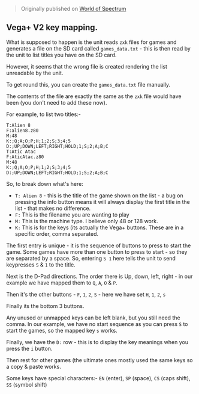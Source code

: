 > Originally published on [World of Spectrum](http://live.worldofspectrum.org/vega_plus_keymapping.txt)

## Vega+ V2 key mapping.

What is supposed to happen is the unit reads `zxk` files for games and generates a file on the SD card called `games_data.txt` - this is then read by the unit to list titles you have on the SD card.

However, it seems that the wrong file is created rendering the list unreadable by the unit.

To get round this, you can create the `games_data.txt` file manually.

The contents of the file are exactly the same as the `zxk` file would have been (you don't need to add these now).

For example, to list two titles:-

```
T:Alien 8
F:alien8.z80
M:48
K:;Q;A;O;P;H;1;2;S;3;4;5
D:;UP;DOWN;LEFT;RIGHT;HOLD;1;S;2;A;B;C
T:Atic Atac
F:AticAtac.z80
M:48
K:;Q;A;O;P;H;1;2;S;3;4;5
D:;UP;DOWN;LEFT;RIGHT;HOLD;1;S;2;A;B;C
```

So, to break down what's here:

* `T: Alien 8` - this is the title of the game shown on the list - a bug on pressing the info button means it will always display the first title in the list - that makes no difference.
* `F:` This is the filename you are wanting to play
* `M:` This is the machine type. I believe only 48 or 128 work.
* `K:` This is for the keys (its actually the Vega+ buttons. These are in a specific order, comma separated.

The first entry is unique - it is the sequence of buttons to press to start the game. Some games have more than one button to press to start - so they are separated by a space. So, entering `S 1` here tells the unit to send keypresses `S` & `1` to the title.

Next is the D-Pad directions. The order there is Up, down, left, right - in our example we have mapped them to `Q`, `A`, `O` & `P`.  

Then it's the other buttons - `F`, `1`, `2`, `S` - here we have set `H`, `1`, `2`, `s`

Finally its the bottom 3 buttons.

Any unused or unmapped keys can be left blank, but you still need the comma. In our example, we have no start sequence as you can press `S` to start the games, so the mapped key `s` works.

Finally, we have the `D:` row - this is to display the key meanings when you press the `i` button.

Then rest for other games (the ultimate ones mostly used the same keys so a copy & paste works.

Some keys have special characters:- `EN` (enter), `SP` (space), `CS` (caps shift), `SS` (symbol shift)
